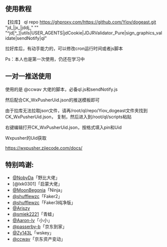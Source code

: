 ﻿## 使用教程


【拉库】
ql repo https://ghproxy.com/https://github.com/Yiov/dogeast.git "jd_|jx_|jddj_" "" "^jd[^_]|utils|USER_AGENTS|jdCookie|JDJRValidator_Pure|sign_graphics_validate|sendNotify|ql"


拉好库后，有动手能力的，可以修改cron运行时间或者js脚本


Ps：本人也是第一次使用，仍还在学习中



## 一对一推送使用

使用的是 @ccwav 大佬的脚本，必备ql.js和sendNotify.js

然后配合CK_WxPusherUid.json的推送模板即可

由于拉库无法拉取json文件，请再/root/ql/repo/Yiov_dogeast文件夹找到CK_WxPusherUid.json，
复制，然后进入到/root/ql/scripts粘贴

右键编辑打开CK_WxPusherUid.json，按格式填入pin和Uid

Wxpusher的Uid获取

https://wxpusher.zjiecode.com/docs/





## 特别鸣谢:


* [@NobyDa](https://github.com/NobyDa)「野比大佬」
* [@lxk0301]「启蒙大佬」
* [@MoonBegonia](https://github.com/MoonBegonia/ninja)「Ninja」
* [@shufflewzc](https://github.com/shufflewzc/faker2)「Faker2」
* [@shufflewzc](https://github.com/shufflewzc/faker3)「Faker3纯净版」
* [@Ariszy](https://github.com/Ariszy/Private-Script)
* [@smiek2221](https://github.com/smiek2221/scripts)「青蛙」
* [@Aaron-lv](https://github.com/Aaron-lv/sync)「小小」
* [@passerby-b](https://github.com/passerby-b/JDDJ)「京东到家」
* [@Zy143L](https://github.com/Zy143L/wskey)「wskey」
* [@ccwav](https://github.com/ccwav/QLScript2)「京东资产变动」
